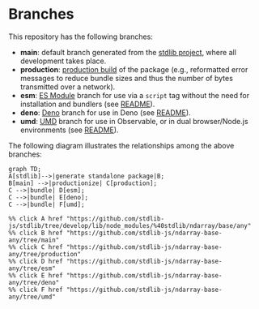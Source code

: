 <!--

@license Apache-2.0

Copyright (c) 2022 The Stdlib Authors.

Licensed under the Apache License, Version 2.0 (the "License");
you may not use this file except in compliance with the License.
You may obtain a copy of the License at

    http://www.apache.org/licenses/LICENSE-2.0

Unless required by applicable law or agreed to in writing, software
distributed under the License is distributed on an "AS IS" BASIS,
WITHOUT WARRANTIES OR CONDITIONS OF ANY KIND, either express or implied.
See the License for the specific language governing permissions and
limitations under the License.

-->

# Branches

This repository has the following branches:

-   **main**: default branch generated from the [stdlib project][stdlib-url], where all development takes place.
-   **production**: [production build][production-url] of the package (e.g., reformatted error messages to reduce bundle sizes and thus the number of bytes transmitted over a network).
-   **esm**: [ES Module][esm-url] branch for use via a `script` tag without the need for installation and bundlers (see [README][esm-readme]).
-   **deno**: [Deno][deno-url] branch for use in Deno (see [README][deno-readme]).
-   **umd**: [UMD][umd-url] branch for use in Observable, or in dual browser/Node.js environments (see [README][umd-readme]).

The following diagram illustrates the relationships among the above branches:

```mermaid
graph TD;
A[stdlib]-->|generate standalone package|B;
B[main] -->|productionize| C[production];
C -->|bundle| D[esm];
C -->|bundle| E[deno];
C -->|bundle| F[umd];

%% click A href "https://github.com/stdlib-js/stdlib/tree/develop/lib/node_modules/%40stdlib/ndarray/base/any"
%% click B href "https://github.com/stdlib-js/ndarray-base-any/tree/main"
%% click C href "https://github.com/stdlib-js/ndarray-base-any/tree/production"
%% click D href "https://github.com/stdlib-js/ndarray-base-any/tree/esm"
%% click E href "https://github.com/stdlib-js/ndarray-base-any/tree/deno"
%% click F href "https://github.com/stdlib-js/ndarray-base-any/tree/umd"
```

[stdlib-url]: https://github.com/stdlib-js/stdlib/tree/develop/lib/node_modules/%40stdlib/ndarray/base/any
[production-url]: https://github.com/stdlib-js/ndarray-base-any/tree/production
[deno-url]: https://github.com/stdlib-js/ndarray-base-any/tree/deno
[deno-readme]: https://github.com/stdlib-js/ndarray-base-any/blob/deno/README.md
[umd-url]: https://github.com/stdlib-js/ndarray-base-any/tree/umd
[umd-readme]: https://github.com/stdlib-js/ndarray-base-any/blob/umd/README.md
[esm-url]: https://github.com/stdlib-js/ndarray-base-any/tree/esm
[esm-readme]: https://github.com/stdlib-js/ndarray-base-any/blob/esm/README.md